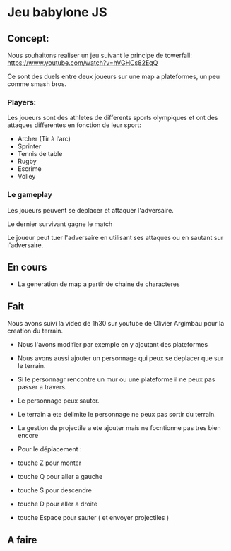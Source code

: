 # Jeu babylone JS

## Concept:

Nous souhaitons realiser un jeu suivant le principe de towerfall:
https://www.youtube.com/watch?v=hVGHCs82EqQ

Ce sont des duels entre deux joueurs sur une map a plateformes, un peu comme smash bros.

### Players:

Les joueurs sont des athletes de differents sports olympiques et ont des attaques differentes en fonction de leur sport:

- Archer (Tir à l’arc)
- Sprinter
- Tennis de table
- Rugby
- Escrime
- Volley

### Le gameplay

Les joueurs peuvent se deplacer et attaquer l'adversaire.

Le dernier survivant gagne le match

Le joueur peut tuer l'adversaire en utilisant ses attaques ou en sautant sur l'adversaire.

## En cours

- La generation de map a partir de chaine de characteres

## Fait

Nous avons suivi la video de 1h30 sur youtube de Olivier Argimbau pour la creation du terrain.

- Nous l'avons modifier par exemple en y ajoutant des plateformes
- Nous avons aussi ajouter un personnage qui peux se deplacer que sur le terrain.
- Si le personnagr rencontre un mur ou une plateforme il ne peux pas passer a travers.
- Le personnage peux sauter.
- Le terrain a ete delimite le personnage ne peux pas sortir du terrain.
- La gestion de projectile a ete ajouter mais ne focntionne pas tres bien encore

- Pour le déplacement :

- touche Z pour monter
- touche Q pour aller a gauche
- touche S pour descendre
- touche D pour aller a droite
- touche Espace pour sauter ( et envoyer projectiles )

## A faire
